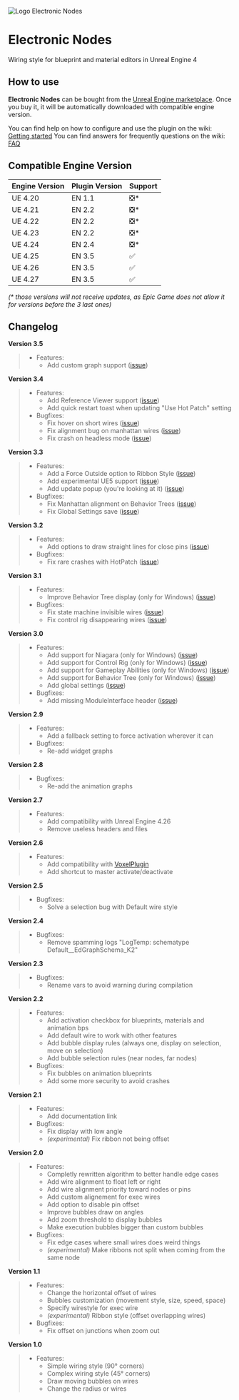 ![Logo Electronic Nodes](https://user-images.githubusercontent.com/4563971/114016838-8f6add00-986b-11eb-9d82-ba43fadf5692.jpg)

# Electronic Nodes
Wiring style for blueprint and material editors in Unreal Engine 4

## How to use

**Electronic Nodes** can be bought from the [Unreal Engine marketplace](https://www.unrealengine.com/marketplace/en-US/slug/electronic-nodes). Once you buy it, it will be automatically downloaded with compatible engine version.

You can find help on how to configure and use the plugin on the wiki: [Getting started](https://github.com/hugoattal/ElectronicNodes/wiki/Getting-started)
You can find answers for frequently questions on the wiki: [FAQ](https://github.com/hugoattal/ElectronicNodes/wiki/FAQ)

## Compatible Engine Version

Engine Version | Plugin Version | Support
-------------- | -------------- | ----
UE 4.20 | EN 1.1 | ❎*
UE 4.21 | EN 2.2 | ❎*
UE 4.22 | EN 2.2 | ❎*
UE 4.23 | EN 2.2 | ❎*
UE 4.24 | EN 2.4 | ❎*
UE 4.25 | EN 3.5 | ✅
UE 4.26 | EN 3.5 | ✅
UE 4.27 | EN 3.5 | ✅

*(\* those versions will not receive updates, as Epic Game does not allow it for versions before the 3 last ones)*

## Changelog

**Version 3.5**
> - Features:
>   - Add custom graph support ([issue](https://github.com/hugoattal/ElectronicNodes/issues/50))

**Version 3.4**
> - Features:
>   - Add Reference Viewer support ([issue](https://github.com/hugoattal/ElectronicNodes/issues/45))
>   - Add quick restart toast when updating "Use Hot Patch" setting
> - Bugfixes:
>   - Fix hover on short wires ([issue](https://github.com/hugoattal/ElectronicNodes/issues/46))
>   - Fix alignment bug on manhattan wires ([issue](https://github.com/hugoattal/ElectronicNodes/issues/42))
>   - Fix crash on headless mode ([issue](https://github.com/hugoattal/ElectronicNodes/issues/43))

**Version 3.3**
> - Features:
>   - Add a Force Outside option to Ribbon Style ([issue](https://github.com/hugoattal/ElectronicNodes/issues/38))
>   - Add experimental UE5 support ([issue](https://github.com/hugoattal/ElectronicNodes/issues/39))
>   - Add update popup (you're looking at it) ([issue](https://github.com/hugoattal/ElectronicNodes/issues/41))
> - Bugfixes:
>   - Fix Manhattan alignment on Behavior Trees ([issue](https://github.com/hugoattal/ElectronicNodes/issues/35))
>   - Fix Global Settings save ([issue](https://github.com/hugoattal/ElectronicNodes/issues/40))

**Version 3.2**
> - Features:
>   - Add options to draw straight lines for close pins ([issue](https://github.com/hugoattal/ElectronicNodes/issues/34))
> - Bugfixes:
>   - Fix rare crashes with HotPatch ([issue](https://github.com/hugoattal/ElectronicNodes/issues/33))

**Version 3.1**
> - Features:
>   - Improve Behavior Tree display (only for Windows) ([issue](https://github.com/hugoattal/ElectronicNodes/issues/30))
> - Bugfixes:
>   - Fix state machine invisible wires ([issue](https://github.com/hugoattal/ElectronicNodes/issues/28))
>   - Fix control rig disappearing wires ([issue](https://github.com/hugoattal/ElectronicNodes/issues/29))

**Version 3.0**
> - Features:
>   - Add support for Niagara (only for Windows) ([issue](https://github.com/hugoattal/ElectronicNodes/issues/10))
>   - Add support for Control Rig (only for Windows) ([issue](https://github.com/hugoattal/ElectronicNodes/issues/23))
>   - Add support for Gameplay Abilities (only for Windows) ([issue](https://github.com/hugoattal/ElectronicNodes/issues/24))
>   - Add support for Behavior Tree (only for Windows) ([issue](https://github.com/hugoattal/ElectronicNodes/issues/27))
>   - Add global settings ([issue](https://github.com/hugoattal/ElectronicNodes/issues/26))
> - Bugfixes:
>   - Add missing ModuleInterface header ([issue](https://github.com/hugoattal/ElectronicNodes/issues/25))

**Version 2.9**
> - Features:
>   - Add a fallback setting to force activation wherever it can
> - Bugfixes:
>   - Re-add widget graphs

**Version 2.8**
> - Bugfixes:
>   - Re-add the animation graphs

**Version 2.7**
> - Features:
>   - Add compatibility with Unreal Engine 4.26
>   - Remove useless headers and files

**Version 2.6**
> - Features:
>   - Add compatibility with [VoxelPlugin](https://voxelplugin.com/)
>   - Add shortcut to master activate/deactivate

**Version 2.5**
> - Bugfixes:
>   - Solve a selection bug with Default wire style

**Version 2.4**
> - Bugfixes:
>   - Remove spamming logs "LogTemp: schematype Default__EdGraphSchema_K2"

**Version 2.3**
> - Bugfixes:
>   - Rename vars to avoid warning during compilation

**Version 2.2**
> - Features:
>   - Add activation checkbox for blueprints, materials and animation bps
>   - Add default wire to work with other features
>   - Add bubble display rules (always one, display on selection, move on selection)
>   - Add bubble selection rules (near nodes, far nodes)
> - Bugfixes:
>   - Fix bubbles on animation blueprints
>   - Add some more security to avoid crashes

**Version 2.1**
> - Features:
>   - Add documentation link
> - Bugfixes:
>   - Fix display with low angle
>   - *(experimental)* Fix ribbon not being offset

**Version 2.0**
> - Features:
>   - Completly rewritten algorithm to better handle edge cases
>   - Add wire alignment to float left or right
>   - Add wire alignment priority toward nodes or pins
>   - Add custom alignement for exec wires
>   - Add option to disable pin offset
>   - Improve bubbles draw on angles
>   - Add zoom threshold to display bubbles
>   - Make execution bubbles bigger than custom bubbles
> - Bugfixes:
>   - Fix edge cases where small wires does weird things
>   - *(experimental)* Make ribbons not split when coming from the same node

**Version 1.1**
> - Features:
>   - Change the horizontal offset of wires
>   - Bubbles customization (movement style, size, speed, space)
>   - Specify wirestyle for exec wire
>   - *(experimental)* Ribbon style (offset overlapping wires)
> - Bugfixes:
>   - Fix offset on junctions when zoom out

**Version 1.0**
> - Features:
>   - Simple wiring style (90° corners)
>   - Complex wiring style (45° corners)
>   - Draw moving bubbles on wires
>   - Change the radius or wires
